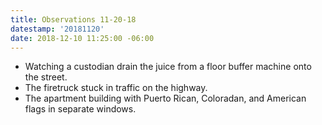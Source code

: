 ```yaml
---
title: Observations 11-20-18
datestamp: '20181120'
date: 2018-12-10 11:25:00 -06:00
---
```


- Watching a custodian drain the juice from a floor buffer machine onto the street.
- The firetruck stuck in traffic on the highway.
- The apartment building with Puerto Rican, Coloradan, and American flags in separate windows.
